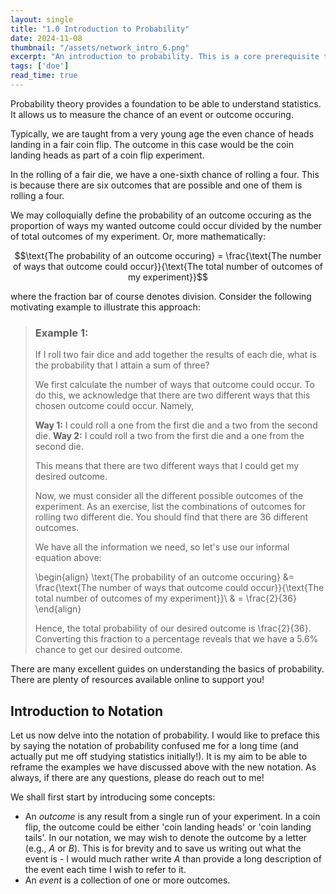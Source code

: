 ```yaml
---
layout: single
title: "1.0 Introduction to Probability"
date: 2024-11-08
thumbnail: "/assets/network_intro_6.png"
excerpt: "An introduction to probability. This is a core prerequisite to be able to understand statistical theory."
tags: ['doe']
read_time: true
---
```

<script src="https://polyfill.io/v3/polyfill.min.js?features=es6"></script>
<script id="MathJax-script" async src="https://cdn.jsdelivr.net/npm/mathjax@3/es5/tex-mml-chtml.js"></script>
<script type="text/javascript" async
  src="https://cdnjs.cloudflare.com/ajax/libs/mathjax/2.7.7/MathJax.js?config=TeX-MML-AM_CHTML">
</script>
Probability theory provides a foundation to be able to understand statistics. It allows us to measure the chance of an event or outcome occuring.

Typically, we are taught from a very young age the even chance of heads landing in a fair coin flip. The outcome in this case would be the coin landing heads as part of a coin flip experiment. 

In the rolling of a fair die, we have a one-sixth chance of rolling a four. This is because there are six outcomes that are possible and one of them is rolling a four. 

We may colloquially define the probability of an outcome occuring as the proportion of ways my wanted outcome could occur divided by the number of total outcomes of my experiment. Or, more mathematically:

$$\text{The probability of an outcome occuring} = \frac{\text{The number of ways that outcome could occur}}{\text{The total number of outcomes of my experiment}}$$

where the fraction bar of course denotes division. Consider the following motivating example to illustrate this approach: 

> ### Example 1:
> If I roll two fair dice and add together the results of each die, what is the probability that I attain a sum of three?
>
> We first calculate the number of ways that outcome could occur. To do this, we acknowledge that there are two different ways that this chosen outcome could occur. Namely,
>
> **Way 1:** I could roll a one from the first die and a two from the second die.
> **Way 2:** I could roll a two from the first die and a one from the second die.
>
> This means that there are two different ways that I could get my desired outcome.
>
> Now, we must consider all the different possible outcomes of the experiment. As an exercise, list the combinations of outcomes for rolling two different die. You should find that there are 36 different outcomes.
>
> We have all the information we need, so let's use our informal equation above:
>
> \begin{align}
> \text{The probability of an outcome occuring} &= \frac{\text{The number of ways that outcome could occur}}{\text{The total number of outcomes of my experiment}}\\
> & = \frac{2}{36}
> \end{align}
>
> Hence, the total probability of our desired outcome is \frac{2}{36}. Converting this fraction to a percentage reveals that we have a 5.6% chance to get our desired outcome. 

There are many excellent guides on understanding the basics of probability. There are plenty of resources available online to support you!

## Introduction to Notation
Let us now delve into the notation of probability. I would like to preface this by saying the notation of probability confused me for a long time (and actually put me off studying statistics initially!). It is my aim to be able to reframe the examples we have discussed above with the new notation. As always, if there are any questions, please do reach out to me!

We shall first start by introducing some concepts:

* An *outcome* is any result from a single run of your experiment. In a coin flip, the outcome could be either 'coin landing heads' or 'coin landing tails'. In our notation, we may wish to denote the outcome by a letter (e.g., $A$ or $B$). This is for brevity and to save us writing out what the event is - I would much rather write $A$ than provide a long description of the event each time I wish to refer to it.
* An *event* is a collection of one or more outcomes. 

